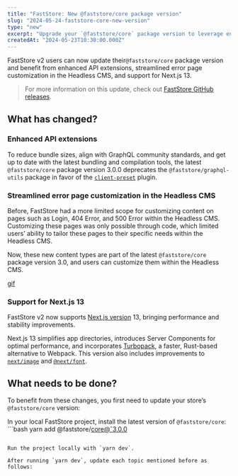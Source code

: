 ```yaml
---
title: "FastStore: New @faststore/core package version"
slug: "2024-05-24-faststore-core-new-version"
type: "new"
excerpt: "Upgrade your `@faststore/core` package version to leverage enhanced API extensions, customizable error pages, and support for Next.js 13."
createdAt: "2024-05-23T10:30:00.000Z"
---
```


FastStore v2 users can now update their`@faststore/core` package version and benefit from enhanced API extensions, streamlined error page customization in the Headless CMS, and support for Next.js 13.

> For more information on this update, check out [FastStore GitHub releases](https://github.com/vtex/faststore/releases/tag/v3.0.0).

## What has changed?
### Enhanced API extensions
To reduce bundle sizes, align with GraphQL community standards, and get up to date with the latest bundling and compilation tools, the latest `@faststore/core` package version 3.0.0 deprecates the `@faststore/graphql-utils` package in favor of the [`client-preset`](https://the-guild.dev/graphql/codegen/plugins/presets/preset-client) plugin.
### Streamlined error page customization in the Headless CMS
Before, FastStore had a more limited scope for customizing content on pages such as Login, 404 Error, and 500 Error within the Headless CMS. Customizing these pages was only possible through code, which limited users’ ability to tailor these pages to their specific needs within the Headless CMS.

Now, these new content types are part of the latest `@faststore/core` package version 3.0, and users can customize them within the Headless CMS.


[gif](/)

### Support for Next.js 13

FastStore v2 now supports [Next.js version](https://nextjs.org/blog/next-13) 13, bringing performance and stability improvements.

Next.js 13 simplifies app directories, introduces Server Components for optimal performance, and incorporates [Turbopack](https://nextjs.org/blog/next-13#introducing-turbopack-alpha), a faster, Rust-based alternative to Webpack. This version also includes improvements to [`next/image`](https://nextjs.org/blog/next-13#nextimage) and  [`@next/font`](https://nextjs.org/blog/next-13#nextimage).

## What needs to be done?
To benefit from these changes, you first need to update your store’s `@faststore/core` version:
 
In your local FastStore project, install the latest version of `@faststore/core`:
	```bash
yarn add @faststore/core@ˆ3.0.0
```

Run the project locally with `yarn dev`.

After running `yarn dev`, update each topic mentioned before as follows:
